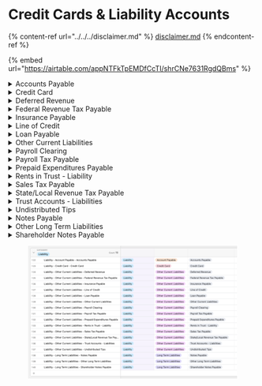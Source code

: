 # Credit Cards & Liability Accounts

{% content-ref url="../../../disclaimer.md" %}
[disclaimer.md](../../../disclaimer.md)
{% endcontent-ref %}

{% embed url="https://airtable.com/appNTFkTpEMDfCcTI/shrCNe7631RgdQBms" %}

<details>

<summary>Accounts Payable</summary>



</details>

<details>

<summary>Credit Card</summary>



</details>

<details>

<summary>Deferred Revenue</summary>



</details>

<details>

<summary>Federal Revenue Tax Payable</summary>



</details>

<details>

<summary>Insurance Payable</summary>



</details>

<details>

<summary>Line of Credit</summary>



</details>

<details>

<summary>Loan Payable</summary>



</details>

<details>

<summary>Other Current Liabilities</summary>



</details>

<details>

<summary>Payroll Clearing</summary>



</details>

<details>

<summary>Payroll Tax Payable</summary>



</details>

<details>

<summary>Prepaid Expenditures Payable</summary>



</details>

<details>

<summary>Rents in Trust - Liability</summary>



</details>

<details>

<summary>Sales Tax Payable</summary>



</details>

<details>

<summary>State/Local Revenue Tax Payable</summary>



</details>

<details>

<summary>Trust Accounts - Liabilities</summary>



</details>

<details>

<summary>Undistributed Tips</summary>



</details>

<details>

<summary>Notes Payable</summary>



</details>

<details>

<summary>Other Long Term Liabilities</summary>



</details>

<details>

<summary>Shareholder Notes Payable</summary>



</details>





<figure><img src="../../../.gitbook/assets/Liability Accounts" alt=""><figcaption></figcaption></figure>
